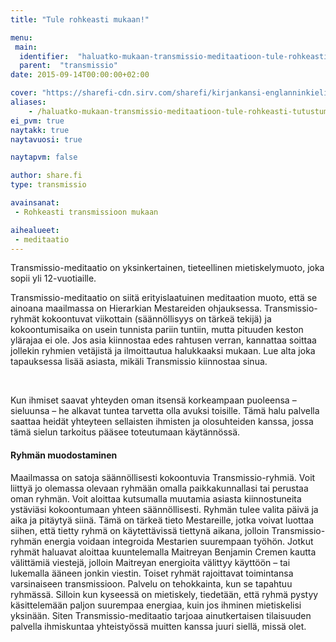 ```yaml
---
title: "Tule rohkeasti mukaan!"

menu:
 main:
  identifier:  "haluatko-mukaan-transmissio-meditaatioon-tule-rohkeasti-tutustumaan"
  parent:  "transmissio"
date: 2015-09-14T00:00:00+02:00

cover: "https://sharefi-cdn.sirv.com/sharefi/kirjankansi-englanninkielinen-transmissio-meditaatio.jpg"
aliases:
    - /haluatko-mukaan-transmissio-meditaatioon-tule-rohkeasti-tutustumaan/
ei_pvm: true
naytakk: true
naytavuosi: true

naytapvm: false

author: share.fi
type: transmissio

avainsanat:
 - Rohkeasti transmissioon mukaan

aihealueet:
 - meditaatio
---
```



<div class="alustus">
<p>Transmissio-meditaatio on yksinkertainen, tieteellinen mietiskelymuoto, joka sopii yli 12-vuotiaille.</p>
<p>Transmissio-meditaatio on siitä erityislaatuinen meditaation muoto, että se ainoana maailmassa on Hierarkian Mestareiden ohjauksessa. Transmissio-ryhmät kokoontuvat viikottain (säännöllisyys on tärkeä tekijä) ja kokoontumisaika on usein tunnista pariin tuntiin, mutta pituuden keston ylärajaa ei ole. Jos asia kiinnostaa edes rahtusen verran, kannattaa soittaa jollekin ryhmien vetäjistä ja ilmoittautua halukkaaksi mukaan. Lue alta joka tapauksessa lisää asiasta, mikäli Transmissio kiinnostaa sinua.</p>
</div>
<br clear="all" />
<p>Kun ihmiset saavat yhteyden oman itsensä korkeampaan puoleensa – sieluunsa – he alkavat tuntea tarvetta olla avuksi toisille. Tämä halu palvella saattaa heidät yhteyteen sellaisten ihmisten ja olosuhteiden kanssa, jossa tämä sielun tarkoitus pääsee toteutumaan käytännössä.</p>

<h4>Ryhmän muodostaminen</h4>
<p>Maailmassa on satoja säännöllisesti kokoontuvia Transmissio-ryhmiä. Voit liittyä jo olemassa olevaan ryhmään omalla paikkakunnallasi tai perustaa oman ryhmän. Voit aloittaa kutsumalla muutamia asiasta kiinnostuneita ystäviäsi kokoontumaan yhteen säännöllisesti. Ryhmän tulee valita päivä ja aika ja pitäytyä siinä. Tämä on tärkeä tieto Mestareille, jotka voivat luottaa siihen, että tietty ryhmä on käytettävissä tiettynä aikana, jolloin Transmissio-ryhmän energia voidaan integroida Mestarien suurempaan työhön. Jotkut ryhmät haluavat aloittaa kuuntelemalla Maitreyan Benjamin Cremen kautta välittämiä viestejä, jolloin Maitreyan energioita välittyy käyttöön – tai lukemalla ääneen jonkin viestin. Toiset ryhmät rajoittavat toimintansa varsinaiseen transmissioon. Palvelu on tehokkainta, kun se tapahtuu ryhmässä. Silloin kun kyseessä on mietiskely, tiedetään, että ryhmä pystyy käsittelemään paljon suurempaa energiaa, kuin jos ihminen mietiskelisi yksinään. Siten Transmissio-meditaatio tarjoaa ainutkertaisen tilaisuuden palvella ihmiskuntaa yhteistyössä muitten kanssa juuri siellä, missä olet.</p>